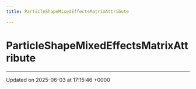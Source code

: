 ```yaml
---
title: ParticleShapeMixedEffectsMatrixAttribute

---
```


# ParticleShapeMixedEffectsMatrixAttribute





-------------------------------

Updated on 2025-06-03 at 17:15:46 +0000